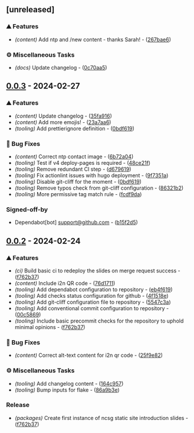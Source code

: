## [unreleased]

### ⛰️  Features

- *(content)* Add ntp and /new content - thanks Sarah! - ([267bae6](https://github.com/Newcastle-Cyber-Security-Group/intro-slides/commit/267bae60e1c9d3b86ad5512e5d9d8423b900d92d))

### ⚙️ Miscellaneous Tasks

- *(docs)* Update changelog - ([0c70aa5](https://github.com/Newcastle-Cyber-Security-Group/intro-slides/commit/0c70aa5c92a5eb9a3c09c8800d777cb3b72b8ad8))

## [0.0.3](https://github.com/Newcastle-Cyber-Security-Group/intro-slides/compare/v0.0.2..v0.0.3) - 2024-02-27

### ⛰️  Features

- *(content)* Update changelog - ([35fa916](https://github.com/Newcastle-Cyber-Security-Group/intro-slides/commit/35fa916b3ddcc893d413ba910c71f2a6e55cbe96))
- *(content)* Add more emojis! - ([23a7aa6](https://github.com/Newcastle-Cyber-Security-Group/intro-slides/commit/23a7aa601a84c1720749bd211a9662955173a6e2))
- *(tooling)* Add prettierignore definition - ([0bdf619](https://github.com/Newcastle-Cyber-Security-Group/intro-slides/commit/0bdf6191e062689c46cb7e0752460b76fa309b40))

### 🐛 Bug Fixes

- *(content)* Correct ntp contact image - ([6b72a04](https://github.com/Newcastle-Cyber-Security-Group/intro-slides/commit/6b72a049f07de914727fe665323f90fb3e93aea6))
- *(tooling)* Test if v4 deploy-pages is required - ([48ce21f](https://github.com/Newcastle-Cyber-Security-Group/intro-slides/commit/48ce21fc271abd394b9ff73a6ca2bd052bc45ec5))
- *(tooling)* Remove redundant CI step - ([d679619](https://github.com/Newcastle-Cyber-Security-Group/intro-slides/commit/d679619956be7d39871480de94706526b75d542d))
- *(tooling)* Fix actionlint issues with hugo deployment - ([9f7351a](https://github.com/Newcastle-Cyber-Security-Group/intro-slides/commit/9f7351a939590dd37407614048cac24a21632bd2))
- *(tooling)* Disable git-cliff for the moment - ([0bdf619](https://github.com/Newcastle-Cyber-Security-Group/intro-slides/commit/0bdf6191e062689c46cb7e0752460b76fa309b40))
- *(tooling)* Remove typos check from git-cliff configuration - ([86321b2](https://github.com/Newcastle-Cyber-Security-Group/intro-slides/commit/86321b24ea457ff33227d426d68e68e300b773a9))
- *(tooling)* More permissive tag match rule - ([fcdf9da](https://github.com/Newcastle-Cyber-Security-Group/intro-slides/commit/fcdf9dafffd0cb9080ae421c8362314e0cda6dc7))

### Signed-off-by

- Dependabot[bot] <support@github.com> - ([b15f2d5](https://github.com/Newcastle-Cyber-Security-Group/intro-slides/commit/b15f2d5ca311d54d970419f2053f490de11e604f))

## [0.0.2](https://github.com/Newcastle-Cyber-Security-Group/intro-slides/compare/v0.0.1..v0.0.2) - 2024-02-24

### ⛰️  Features

- *(ci)* Build basic ci to redeploy the slides on merge request success - ([f762b37](https://github.com/Newcastle-Cyber-Security-Group/intro-slides/commit/f762b375a598c83e80ed96a14bbcd44a6d58befe))
- *(content)* Include i2n QR code - ([76d1711](https://github.com/Newcastle-Cyber-Security-Group/intro-slides/commit/76d17116a2cad43ffb60197a85960178928a0639))
- *(tooling)* Add dependabot configuration to repository - ([eb4f619](https://github.com/Newcastle-Cyber-Security-Group/intro-slides/commit/eb4f619c0b4e1dd5be821e1558bdd859d688e030))
- *(tooling)* Add checks status configuration for github - ([4f1518e](https://github.com/Newcastle-Cyber-Security-Group/intro-slides/commit/4f1518ea662c31cf81467410ea80bd244f988278))
- *(tooling)* Add git-cliff configuration file to repository - ([5547c3a](https://github.com/Newcastle-Cyber-Security-Group/intro-slides/commit/5547c3ab393a492100fdb8804f598c16bf33d59a))
- *(tooling)* Add conventional commit configuration to repository - ([00c5869](https://github.com/Newcastle-Cyber-Security-Group/intro-slides/commit/00c5869d5451a5ffba1f25a5001f67b56ac99aed))
- *(tooling)* Include basic precommit checks for the repository to uphold minimal opinions - ([f762b37](https://github.com/Newcastle-Cyber-Security-Group/intro-slides/commit/f762b375a598c83e80ed96a14bbcd44a6d58befe))

### 🐛 Bug Fixes

- *(content)* Correct alt-text content for i2n qr code - ([25f9e82](https://github.com/Newcastle-Cyber-Security-Group/intro-slides/commit/25f9e8272d337928a176d4f741c59c5fb217809f))

### ⚙️ Miscellaneous Tasks

- *(tooling)* Add changelog content - ([164c957](https://github.com/Newcastle-Cyber-Security-Group/intro-slides/commit/164c957168718cc6ffc3f65ac5bb6e9ea4f5e4db))
- *(tooling)* Bump inputs for flake - ([86a9b3e](https://github.com/Newcastle-Cyber-Security-Group/intro-slides/commit/86a9b3e535642b179ea3f471be9d9f0693fbbf8e))

### Release

- *(packages)* Create first instance of ncsg static site introduction slides - ([f762b37](https://github.com/Newcastle-Cyber-Security-Group/intro-slides/commit/f762b375a598c83e80ed96a14bbcd44a6d58befe))


